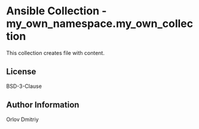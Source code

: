 Ansible Collection - my_own_namespace.my_own_collection
=========

This collection creates file with content.

License
-------

BSD-3-Clause

Author Information
------------------

Orlov Dmitriy

